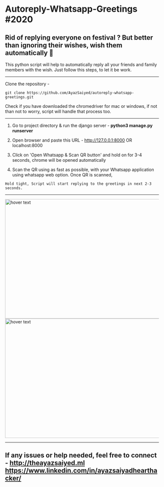 # Autoreply-Whatsapp-Greetings #2020


Rid of replying everyone on festival ? But better than ignoring their wishes, wish them automatically 🤖
-----------
This python script will help to automatically reply all your friends and family members with the wish. Just follow this steps, to let it be work.

------------
Clone the repository -
```
git clone https://github.com/AyazSaiyed/autoreply-whatsapp-greetings.git
```

Check if you have downloaded the chromedriver for mac or windows, if not than not to worry, script will handle that process too.


-----------

1) Go to project directory & run the django server - <b>python3 manage.py runserver</b>

2) Open browser and paste this URL - http://127.0.0.1:8000 OR localhost:8000

3) Click on 'Open Whatsapp & Scan QR button' and hold on for 3-4 seconds, chrome will be opened automatically 

4) Scan the QR using as fast as possible, with your Whatsapp application using whatsapp web option.
Once QR is scanned, 

```
Hold tight, Script will start replying to the greetings in next 2-3 seconds.
```

------------

  <img src="https://res.cloudinary.com/darkworldfacerecognition/image/upload/v1605590615/autoreply1_l1rhcu.png" width="820" height="390" title="hover text">

  <img src="https://res.cloudinary.com/darkworldfacerecognition/image/upload/v1605590620/autoreply2_q6mket.png" width="820" height="390" title="hover text">
 



-------------------------
If any issues or help needed, feel free to connect - http://theayazsaiyed.ml
https://www.linkedin.com/in/ayazsaiyadhearthacker/
-------------------------
